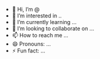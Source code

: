 - 👋 Hi, I’m @
- 👀 I’m interested in ..
- 🌱 I’m currently learning ... 
- 💞️ I’m looking to collaborate on ...
- 📫 How to reach me ... 
- 😄 Pronouns: ...
- ⚡ Fun fact: ...

<!---
Johnnyowass/Johnnyowass is a ✨ special ✨ repository because its `README.md` (this file) appears on your GitHub profile.
You can click the Preview link to take a look at your changes.
--->
